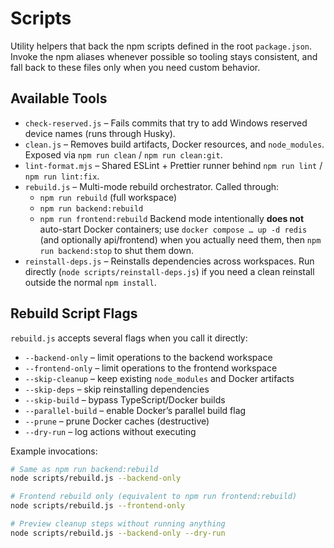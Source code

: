 # Scripts

Utility helpers that back the npm scripts defined in the root `package.json`.
Invoke the npm aliases whenever possible so tooling stays consistent, and fall
back to these files only when you need custom behavior.

## Available Tools

- `check-reserved.js` – Fails commits that try to add Windows reserved device
  names (runs through Husky).
- `clean.js` – Removes build artifacts, Docker resources, and `node_modules`.
  Exposed via `npm run clean` / `npm run clean:git`.
- `lint-format.mjs` – Shared ESLint + Prettier runner behind `npm run lint` /
  `npm run lint:fix`.
- `rebuild.js` – Multi-mode rebuild orchestrator. Called through:
  - `npm run rebuild` (full workspace)
  - `npm run backend:rebuild`
  - `npm run frontend:rebuild` Backend mode intentionally **does not**
    auto-start Docker containers; use `docker compose … up -d redis` (and
    optionally api/frontend) when you actually need them, then
    `npm run backend:stop` to shut them down.
- `reinstall-deps.js` – Reinstalls dependencies across workspaces. Run directly
  (`node scripts/reinstall-deps.js`) if you need a clean reinstall outside the
  normal `npm install`.

## Rebuild Script Flags

`rebuild.js` accepts several flags when you call it directly:

- `--backend-only` – limit operations to the backend workspace
- `--frontend-only` – limit operations to the frontend workspace
- `--skip-cleanup` – keep existing `node_modules` and Docker artifacts
- `--skip-deps` – skip reinstalling dependencies
- `--skip-build` – bypass TypeScript/Docker builds
- `--parallel-build` – enable Docker’s parallel build flag
- `--prune` – prune Docker caches (destructive)
- `--dry-run` – log actions without executing

Example invocations:

```bash
# Same as npm run backend:rebuild
node scripts/rebuild.js --backend-only

# Frontend rebuild only (equivalent to npm run frontend:rebuild)
node scripts/rebuild.js --frontend-only

# Preview cleanup steps without running anything
node scripts/rebuild.js --backend-only --dry-run
```
